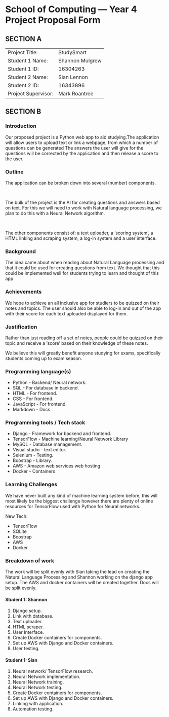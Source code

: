 # School of Computing &mdash; Year 4 Project Proposal Form


## SECTION A

|                     |                   |
|---------------------|-------------------|
|Project Title:       | StudySmart            |
|Student 1 Name:      | Shannon Mulgrew   |
|Student 1 ID:        | 16304263            |
|Student 2 Name:      | Sian   Lennon         |
|Student 2 ID:        | 16343896            |
|Project Supervisor:  | Mark Roantree            |



## SECTION B

### Introduction

Our proposed project is a Python web app to aid studying.The application will allow users to upload text or link a webpage, from which a number of questions can be generated  The answers the user will give for the questions will be corrected by the application and then release a score to the user.

### Outline

The application can be broken down into several (number) components.

<br />

The bulk of the project is the AI for creating questions and answers based on text. For this we will need to work with Natural language processing, we plan to do this with a Neural Network algorithm. 


<br />

The other components consist of: a text uploader, a ‘scoring system’, a HTML linking and scraping system, a log-in system and a user interface.


### Background

The idea came about when reading about Natural Language processing and that it could be used for creating questions from text. We thought that this could be implemented well for students trying to learn and thought of this app.

### Achievements

We hope to achieve an all inclusive app for studiers to be quizzed on their notes and topics. The user should also be able to log-in and out of the app with their score for each text uploaded displayed for them.



### Justification

Rather than just reading off a set of notes, people could be quizzed on their topic and receive a ‘score’ based on their knowledge of these notes.

We believe this will greatly benefit anyone studying for exams, specifically students coming up to exam season.

### Programming language(s)

- Python - Backend/ Neural network.
- SQL - For database in backend.
- HTML - For frontend.
- CSS - For frontend.
- JavaScript - For frontend.
- Markdown - Docs

### Programming tools / Tech stack

- Django - Framework for backend and frontend.
- TensorFlow - Machine learning/Neural Network Library
- MySQL - Database management.
- Visual studio - text editor.
- Selenium - Testing.
- Boostrap - Library.
- AWS - Amazon web services web hosting
- Docker - Containers


### Learning Challenges

We have never built any kind of machine learning system before, this will most likely be the biggest challenge however there are plenty of online resources for TensorFlow used with Python for Neural networks.



New Tech:

- TensorFlow
- SQLite
- Boostrap
- AWS
- Docker


### Breakdown of work

The work will be split evenly with Sian taking the lead on creating the Natural Language Processing and Shannon working on the django app setup. The AWS and docker containers will be created together. Docs will be split evenly.


#### Student 1: Shannon

1. Django setup.
2. Link with database.
3. Text uploader.
4. HTML scraper.
5. User Interface.
6. Create Docker containers for components.
7. Set up AWS with Django and Docker containers.
8. User testing.


#### Student 1: Sian

1. Neural network/ TensorFlow research.
2. Neural Network implementation.
3. Neural Network training.
4. Neural Network testing.
5. Create Docker containers for components.
6. Set up AWS with Django and Docker containers.
7. Linking with application.
8. Automation testing.
